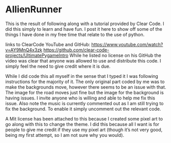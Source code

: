 # AllienRunner

This is the result of following along with a tutorial provided by Clear Code. I did this simply to learn and have fun.
I post it here to show off some of the things I have done in my free time that relate to the use of python.

links to ClearCode YouTube and GitHub:
https://www.youtube.com/watch?v=AY9MnQ4x3zk
https://github.com/clear-code-projects/UltimatePygameIntro
While he listed no license on his GitHub the video was clear that anyone was allowed to use and distribute this code.
I simply feel the need to give credit where it is due.

While I did code this all myself in the sense that I typed it I was following instructions for the majority of it. The only original part coded by me was to make the backgrounds move, however there seems to be an issue with that. The image for the road moves just fine but the image for the background is having issues. I invite anyone who is willing and able to help me fix this issue. Also note the music is currently commented out as I am still trying to fix the background. To enable it simply uncomment out the relevant code.

A Mit license has been attached to this because I created some pixel art to go along with this to change the theme.
I did this because all I want is for people to give me credit if they use my pixel art (though it’s not very good, being my first attempt, so I am not sure why you would).
